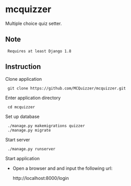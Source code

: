 # mcquizzer
Multiple choice quiz setter.

## Note

     Requires at least Django 1.8
     
## Instruction

Clone application

     git clone https://github.com/MCQuizzer/mcquizzer.git

Enter application directory

     cd mcquizzer

Set up database

     ./manage.py makemigrations quizzer
     ./manage.py migrate
  
Start server

     ./manage.py runserver

Start application

- Open a browser and and input the following url:
   
     http://localhost:8000/login
  
